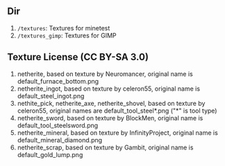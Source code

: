 
## Dir
1. `/textures`: Textures for minetest
2. `/textures_gimp`: Textures for GIMP
## Texture License (CC BY-SA 3.0)
1. netherite, based on texture by Neuromancer, original name is default_furnace_bottom.png
2. netherite_ingot, based on texture by celeron55, original name is default_steel_ingot.png
3. nethite_pick, netherite_axe, netherite_shovel, based on texture by celeron55, original names are default_tool_steel*.png ("*" is tool type)
4. netherite_sword, based on texture by BlockMen, original name is default_tool_steelsword.png
5. netherite_mineral, based on texture by InfinityProject, original name is default_mineral_diamond.png
6. netherite_scrap, based on texture by Gambit, original name is default_gold_lump.png
